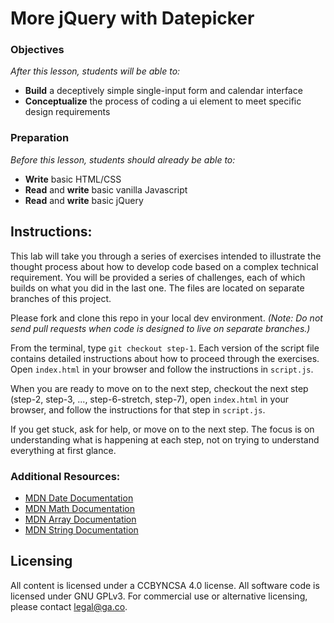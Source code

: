 <!-- 
---
title: More jQuery with Datepicker
type: lesson
duration: "1:25"
creator:
    name: Ben Hulan
    city: SF
adapted by:
    name: Zeb Girouard
    city: DEN
competencies: Front-end intro
---
 -->

# More jQuery with Datepicker

### Objectives
*After this lesson, students will be able to:*

- **Build** a deceptively simple single-input form and calendar interface
- **Conceptualize** the process of coding a ui element to meet specific design requirements

### Preparation
*Before this lesson, students should already be able to:*

- **Write** basic HTML/CSS
- **Read** and **write** basic vanilla Javascript
- **Read** and **write** basic jQuery

## Instructions:
This lab will take you through a series of exercises intended to illustrate the thought process about how to develop code based on a complex technical requirement. You will be provided a series of challenges, each of which builds on what you did in the last one. The files are located on separate branches of this project.

Please fork and clone this repo in your local dev environment. _(Note: Do not send pull requests when code is designed to live on separate branches.)_

From the terminal, type `git checkout step-1`. Each version of the script file contains detailed instructions about how to proceed through the exercises. Open `index.html` in your browser and follow the instructions in `script.js`. 

When you are ready to move on to the next step, checkout the next step (step-2, step-3, ..., step-6-stretch, step-7), open `index.html` in your browser, and follow the instructions for that step in `script.js`.

If you get stuck, ask for help, or move on to the next step. The focus is on understanding what is happening at each step, not on trying to understand everything at first glance.


### Additional Resources:

- [MDN Date Documentation](https://developer.mozilla.org/en-US/docs/Web/JavaScript/Reference/Global_Objects/Date)
- [MDN Math Documentation](https://developer.mozilla.org/en-US/docs/Web/JavaScript/Reference/Global_Objects/Math)
- [MDN Array Documentation](https://developer.mozilla.org/en-US/docs/Web/JavaScript/Reference/Global_Objects/Array)
- [MDN String Documentation](https://developer.mozilla.org/en-US/docs/Web/JavaScript/Reference/Global_Objects/String)

## Licensing
All content is licensed under a CC­BY­NC­SA 4.0 license.
All software code is licensed under GNU GPLv3. For commercial use or alternative licensing, please contact legal@ga.co.
